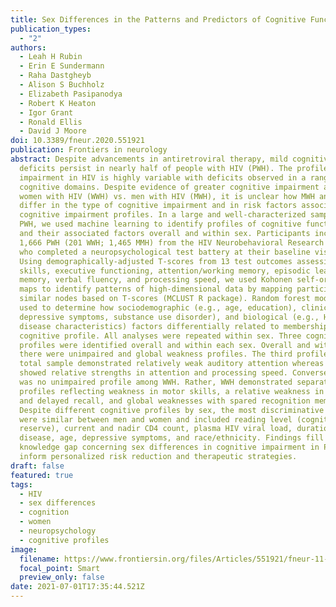 ```yaml
---
title: Sex Differences in the Patterns and Predictors of Cognitive Function in HIV
publication_types:
  - "2"
authors:
  - Leah H Rubin
  - Erin E Sundermann
  - Raha Dastgheyb
  - Alison S Buchholz
  - Elizabeth Pasipanodya
  - Robert K Heaton
  - Igor Grant
  - Ronald Ellis
  - David J Moore
doi: 10.3389/fneur.2020.551921
publication: Frontiers in neurology
abstract: Despite advancements in antiretroviral therapy, mild cognitive
  deficits persist in nearly half of people with HIV (PWH). The profile of
  impairment in HIV is highly variable with deficits observed in a range of
  cognitive domains. Despite evidence of greater cognitive impairment among
  women with HIV (WWH) vs. men with HIV (MWH), it is unclear how MWH and WWH
  differ in the type of cognitive impairment and in risk factors associated with
  cognitive impairment profiles. In a large and well-characterized sample of
  PWH, we used machine learning to identify profiles of cognitive functioning
  and their associated factors overall and within sex. Participants included
  1,666 PWH (201 WWH; 1,465 MMH) from the HIV Neurobehavioral Research Program
  who completed a neuropsychological test battery at their baseline visits.
  Using demographically-adjusted T-scores from 13 test outcomes assessing motor
  skills, executive functioning, attention/working memory, episodic learning and
  memory, verbal fluency, and processing speed, we used Kohonen self-organizing
  maps to identify patterns of high-dimensional data by mapping participants to
  similar nodes based on T-scores (MCLUST R package). Random forest models were
  used to determine how sociodemographic (e.g., age, education), clinical (e.g.,
  depressive symptoms, substance use disorder), and biological (e.g., HIV
  disease characteristics) factors differentially related to membership within a
  cognitive profile. All analyses were repeated within sex. Three cognitive
  profiles were identified overall and within each sex. Overall and within MWH,
  there were unimpaired and global weakness profiles. The third profile in the
  total sample demonstrated relatively weak auditory attention whereas in MWH
  showed relative strengths in attention and processing speed. Conversely, there
  was no unimpaired profile among WWH. Rather, WWH demonstrated separate
  profiles reflecting weakness in motor skills, a relative weakness in learning
  and delayed recall, and global weaknesses with spared recognition memory.
  Despite different cognitive profiles by sex, the most discriminative factors
  were similar between men and women and included reading level (cognitive
  reserve), current and nadir CD4 count, plasma HIV viral load, duration of HIV
  disease, age, depressive symptoms, and race/ethnicity. Findings fill a
  knowledge gap concerning sex differences in cognitive impairment in PWH and
  inform personalized risk reduction and therapeutic strategies.
draft: false
featured: true
tags:
  - HIV
  - sex differences
  - cognition
  - women
  - neuropsychology
  - cognitive profiles
image:
  filename: https://www.frontiersin.org/files/Articles/551921/fneur-11-551921-HTML/image_t/fneur-11-551921-g002.gif
  focal_point: Smart
  preview_only: false
date: 2021-07-01T17:35:44.521Z
---
```

